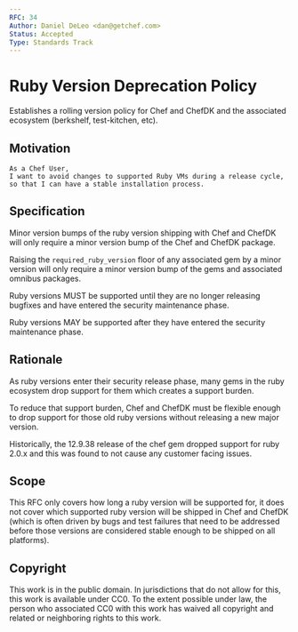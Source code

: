 ```yaml
---
RFC: 34
Author: Daniel DeLeo <dan@getchef.com>
Status: Accepted
Type: Standards Track
---
```


# Ruby Version Deprecation Policy

Establishes a rolling version policy for Chef and ChefDK and the
associated ecosystem (berkshelf, test-kitchen, etc).

## Motivation

    As a Chef User,
    I want to avoid changes to supported Ruby VMs during a release cycle,
    so that I can have a stable installation process.

## Specification

Minor version bumps of the ruby version shipping with Chef and ChefDK
will only require a minor version bump of the Chef and ChefDK package.

Raising the `required_ruby_version` floor of any associated gem by
a minor version will only require a minor version bump of the gems
and associated omnibus packages.

Ruby versions MUST be supported until they are no longer releasing
bugfixes and have entered the security maintenance phase.

Ruby versions MAY be supported after they have entered the security
maintenance phase.

## Rationale

As ruby versions enter their security release phase, many gems in the
ruby ecosystem drop support for them which creates a support burden.

To reduce that support burden, Chef and ChefDK must be flexible enough
to drop support for those old ruby versions without releasing a
new major version.

Historically, the 12.9.38 release of the chef gem dropped support for
ruby 2.0.x and this was found to not cause any customer facing issues.

## Scope

This RFC only covers how long a ruby version will be supported for, it
does not cover which supported ruby version will be shipped in Chef
and ChefDK (which is often driven by bugs and test failures that need
to be addressed before those versions are considered stable enough to
be shipped on all platforms).

## Copyright

This work is in the public domain. In jurisdictions that do not allow for this,
this work is available under CC0. To the extent possible under law, the person
who associated CC0 with this work has waived all copyright and related or
neighboring rights to this work.

